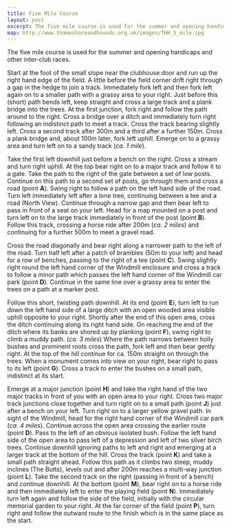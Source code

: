 ```yaml
---
title: Five Mile Course
layout: post
excerpt: The five mile course is used for the summer and opening handicaps and other inter-club races.
map: http://www.thameshareandhounds.org.uk/images/THH_5_mile.jpg
---
```


The five mile course is used for the summer and opening handicaps and other inter-club races.

Start at the foot of the small slope near the clubhouse door and run up the
right hand edge of the field. A little before the field corner drift right through a
gap in the hedge to join a track. Immediately fork left and then fork left again
on to a smaller path with a grassy area to your right. Just before this (short)
path bends left, keep straight and cross a large track and a plank bridge into
the trees. At the first junction, fork right and follow the path around to the
right. Cross a bridge over a ditch and immediately turn right following an
indistinct path to meet a track. Cross the track bearing slightly left.
Cross a second track after 300m and a third after a further 150m. Cross a
plank bridge and, about 100m later, fork left uphill. Emerge on to a grassy
area and turn left on to a sandy track (*ca. 1 mile*).

Take the first left downhill just before a bench on the right. Cross a stream
and turn right uphill. At the top bear right on to a major track and follow it to a
gate. Take the path to the right of the gate between a set of low posts.
Continue on this path to a second set of posts, go through them and cross a
road (point **A**). Swing right to follow a path on the left hand side of the road.
Turn left immediately left after a lone tree, continuing between a tee and a
road (North View). Continue through a narrow gap and then bear left to pass
in front of a seat on your left. Head for a map mounted on a post and turn left
on to the large track immediately in front of the post (point **B**). Follow this
track, crossing a horse ride after 200m (*ca. 2 miles*) and continuing for a
further 500m to meet a gravel road.

Cross the road diagonally and bear right along a narrower path to the left of
the road. Turn half left after a patch of brambles (50m to your left) and head
for a row of benches, passing to the right of a tee (point **C**). Swing slightly
right round the left hand corner of the Windmill enclosure and cross a track to
follow a minor path which passes the left hand corner of the Windmill car park
(point **D**). Continue in the same line over a grassy area to enter the trees on a
path at a marker post.

Follow this short, twisting path downhill. At its end (point **E**), turn left to run
down the left hand side of a large ditch with an open wooded area visible
uphill opposite to your right. Shortly after the end of this open area, cross the
ditch continuing along its right hand side. On reaching the end of the ditch
where its banks are shored up by planking (point **F**), swing right to climb a
muddy path. (*ca. 3 miles*) Where the path narrows between holly bushes and
prominent roots cross the path, fork left and then bear gently right. At the top
of the hill continue for ca. 150m straight on through the trees.
When a monument comes into view on your right, bear right to pass to its left
(point **G**). Cross a track to enter the bushes on a small path, indistinct at its
start. 

Emerge at a major junction (point **H**) and take the right hand of the two major
tracks in front of you with an open area to your right. Cross two major track
junctions close together and turn right on to a small path (point **J**) just after a
bench on your left. Turn right on to a larger yellow gravel path. In sight of the
Windmill, head for the right hand corner of the Windmill car park (*ca. 4 miles*).
Continue across the open area crossing the earlier route (point **D**). Pass to
the left of an obvious isolated bush. Follow the left hand side of the open area
to pass left of a depression and left of two silver birch trees. Continue downhill
ignoring paths to left and right and emerging at a larger track at the bottom of
the hill. Cross the track (point **K**) and take a small path straight ahead.
Follow this path as it climbs two steep, muddy inclines (The Butts), levels out
and after 200m reaches a multi-way junction (point **L**). Take the second track
on the right (passing in front of a bench) and continue downhill. At the bottom
(point **M**), bear right on to a horse ride and then immediately left to enter the
playing field (point **N**). Immediately turn left again and follow the side of the
field, initially with the circular memorial garden to your right. At the far corner
of the field (point **P**), turn right and follow the outward route to the finish which
is in the same place as the start. 

